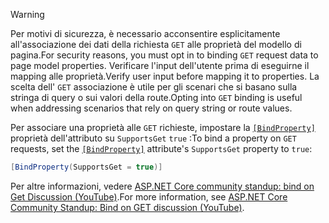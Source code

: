 > [!WARNING]
> <span data-ttu-id="fd0da-101">Per motivi di sicurezza, è necessario acconsentire esplicitamente all'associazione dei dati della richiesta `GET` alle proprietà del modello di pagina.</span><span class="sxs-lookup"><span data-stu-id="fd0da-101">For security reasons, you must opt in to binding `GET` request data to page model properties.</span></span> <span data-ttu-id="fd0da-102">Verificare l'input dell'utente prima di eseguirne il mapping alle proprietà.</span><span class="sxs-lookup"><span data-stu-id="fd0da-102">Verify user input before mapping it to properties.</span></span> <span data-ttu-id="fd0da-103">La scelta dell' `GET` associazione è utile per gli scenari che si basano sulla stringa di query o sui valori della route.</span><span class="sxs-lookup"><span data-stu-id="fd0da-103">Opting into `GET` binding is useful when addressing scenarios that rely on query string or route values.</span></span>
>
> <span data-ttu-id="fd0da-104">Per associare una proprietà alle `GET` richieste, impostare la [`[BindProperty]`](xref:Microsoft.AspNetCore.Mvc.BindPropertyAttribute) proprietà dell'attributo su `SupportsGet` `true` :</span><span class="sxs-lookup"><span data-stu-id="fd0da-104">To bind a property on `GET` requests, set the [`[BindProperty]`](xref:Microsoft.AspNetCore.Mvc.BindPropertyAttribute) attribute's `SupportsGet` property to `true`:</span></span>
>
> ```csharp
> [BindProperty(SupportsGet = true)]
> ```
>
> <span data-ttu-id="fd0da-105">Per altre informazioni, vedere [ASP.NET Core community standup: bind on Get Discussion (YouTube)](https://www.youtube.com/watch?v=p7iHB9V-KVU&feature=youtu.be&t=54m27s).</span><span class="sxs-lookup"><span data-stu-id="fd0da-105">For more information, see [ASP.NET Core Community Standup: Bind on GET discussion (YouTube)](https://www.youtube.com/watch?v=p7iHB9V-KVU&feature=youtu.be&t=54m27s).</span></span>
